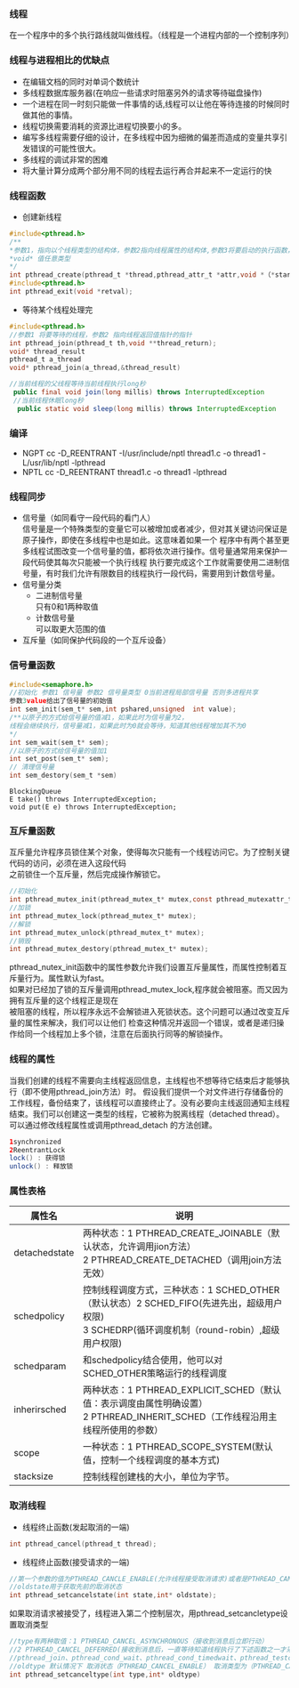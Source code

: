 ### 线程  
在一个程序中的多个执行路线就叫做线程。（线程是一个进程内部的一个控制序列）  
### 线程与进程相比的优缺点
* 在编辑文档的同时对单词个数统计
* 多线程数据库服务器(在响应一些请求时阻塞另外的请求等待磁盘操作)
* 一个进程在同一时刻只能做一件事情的话,线程可以让他在等待连接的时候同时做其他的事情。
* 线程切换需要消耗的资源比进程切换要小的多。
* 编写多线程需要仔细的设计，在多线程中因为细微的偏差而造成的变量共享引发错误的可能性很大。
* 多线程的调试非常的困难
* 将大量计算分成两个部分用不同的线程去运行再合并起来不一定运行的快

### 线程函数
* 创建新线程
```c
#include<pthread.h>
/**
*参数1，指向以个线程类型的结构体，参数2指向线程属性的结构体,参数3将要启动的执行函数，参数4该函数的参数
*void* 值任意类型
*/
int pthread_create(pthread_t *thread,pthread_attr_t *attr,void *（*start_rountine）(void *),void *arg)  
#include<pthread.h>
int pthread_exit(void *retval);
```
* 等待某个线程处理完    
```c
#include<pthread.h>
//参数1 将要等待的线程，参数2 指向线程返回值指针的指针
int pthread_join(pthread_t th,void **thread_return);
void* thread_result  
pthread_t a_thread  
void* pthread_join(a_thread,&thread_result)  
```
```java
//当前线程的父线程等待当前线程执行long秒
 public final void join(long millis) throws InterruptedException
 //当前线程休眠long秒
  public static void sleep(long millis) throws InterruptedException
```  
### 编译
* NGPT
cc -D_REENTRANT -I/usr/include/nptl thread1.c -o thread1 -L/usr/lib/nptl -lpthread  
* NPTL
cc -D_REENTRANT thread1.c -o thread1 -lpthread  

### 线程同步
* 信号量（如同看守一段代码的看门人）   
信号量是一个特殊类型的变量它可以被增加或者减少，但对其关键访问保证是原子操作，即使在多线程中也是如此。这意味着如果一个
程序中有两个甚至更多线程试图改变一个信号量的值，都将依次进行操作。信号量通常用来保护一段代码使其每次只能被一个执行线程
执行要完成这个工作就需要使用二进制信号量，有时我们允许有限数目的线程执行一段代码，需要用到计数信号量。
* 信号量分类
  * 二进制信号量  
  只有0和1两种取值
  * 计数信号量  
  可以取更大范围的值
* 互斥量（如同保护代码段的一个互斥设备）   

### 信号量函数
```c
#include<semaphore.h>
//初始化 参数1 信号量 参数2 信号量类型 0当前进程局部信号量 否则多进程共享
参数3value给出了信号量的初始值  
int sem_init(sem_t* sem,int pshared,unsigned  int value);
/**以原子的方式给信号量的值减1，如果此时为信号量为2，
线程会继续执行，信号量减1，如果此时为0就会等待，知道其他线程增加其不为0
*/  
int sem_wait(sem_t* sem);  
//以原子的方式给信号量的值加1  
int set_post(sem_t* sem);
// 清理信号量  
int sem_destory(sem_t *sem)
```
```java阻塞队列
BlockingQueue 
E take() throws InterruptedException;
void put(E e) throws InterruptedException;

```
### 互斥量函数
互斥量允许程序员锁住某个对象，使得每次只能有一个线程访问它。为了控制关键代码的访问，必须在进入这段代码  
之前锁住一个互斥量，然后完成操作解锁它。
```c
//初始化
int pthread_mutex_init(pthread_mutex_t* mutex,const pthread_mutexattr_t* mutexattr);
//加锁
int pthread_mutex_lock(pthread_mutex_t* mutex);
//解锁
int pthread_mutex_unlock(pthread_mutex_t* mutex);
//销毁
int pthread_mutex_destory(pthread_mutex_t* mutex);
```
pthread_nutex_init函数中的属性参数允许我们设置互斥量属性，而属性控制着互斥量行为。属性默认为fast。  
如果对已经加了锁的互斥量调用pthread_mutex_lock,程序就会被阻塞。而又因为拥有互斥量的这个线程正是现在  
被阻塞的线程，所以程序永远不会解锁进入死锁状态。这个问题可以通过改变互斥量的属性来解决，我们可以让他们
检查这种情况并返回一个错误，或者是递归操作给同一个线程加上多个锁，注意在后面执行同等的解锁操作。  
### 线程的属性
当我们创建的线程不需要向主线程返回信息，主线程也不想等待它结束后才能够执行（即不使用pthread_join方法）时。
假设我们提供一个对文件进行存储备份的工作线程，备份结束了，该线程可以直接终止了。没有必要向主线返回通知主线程
结束。我们可以创建这一类型的线程，它被称为脱离线程（detached thread）。可以通过修改线程属性或调用pthread_detach
的方法创建。   
```java
1synchronized
2ReentrantLock 
lock() : 获得锁 
unlock() : 释放锁 
```
### 属性表格
|属性名|说明|
|---|---|
|detachedstate|两种状态：1 PTHREAD_CREATE_JOINABLE（默认状态，允许调用jion方法）</br>2 PTHREAD_CREATE_DETACHED（调用join方法无效）|
|schedpolicy|控制线程调度方式，三种状态：1 SCHED_OTHER（默认状态）2 SCHED_FIFO(先进先出，超级用户权限)</br> 3 SCHEDRP(循环调度机制（round-robin）,超级用户权限) |
|schedparam|和schedpolicy结合使用，他可以对SCHED_OTHER策略运行的线程调度|
|inherirsched|两种状态：1 PTHREAD_EXPLICIT_SCHED（默认值：表示调度由属性明确设置）</br>2 PTHREAD_INHERIT_SCHED（工作线程沿用主线程所使用的参数）|
|scope|一种状态：1 PTHREAD_SCOPE_SYSTEM(默认值，控制一个线程调度的基本方式)|
|stacksize|控制线程创建栈的大小，单位为字节。|
### 取消线程
* 线程终止函数(发起取消的一端)
```c
int pthread_cancel(pthread_t thread);
```
* 线程终止函数(接受请求的一端)
```c
//第一个参数的值为PTHREAD_CANCLE_ENABLE(允许线程接受取消请求)或者是PTHREAD_CANCLE_DISABLE(忽略取消请求)
//oldstate用于获取先前的取消状态
int pthread_setcancelstate(int state,int* oldstate);
```
如果取消请求被接受了，线程进入第二个控制层次，用pthread_setcancletype设置取消类型
```c
//type有两种取值：1 PTHREAD_CANCEL_ASYNCHRONOUS（接收到消息后立即行动）
//2 PTHREAD_CANCEL_DEFERRED(接收到消息后，一直等待知道线程执行了下述函数之一才采取行动)
//pthread_join、pthread_cond_wait、pthread_cond_timedwait、pthread_testcancel、sem_wait、sigwait
//oldtype 默认情况下 取消状态（PTHREAD_CANCEL_ENABLE） 取消类型为（PTHREAD_CANCEL_DEFERRED）
int pthread_setcanceltype(int type,int* oldtype)
```
